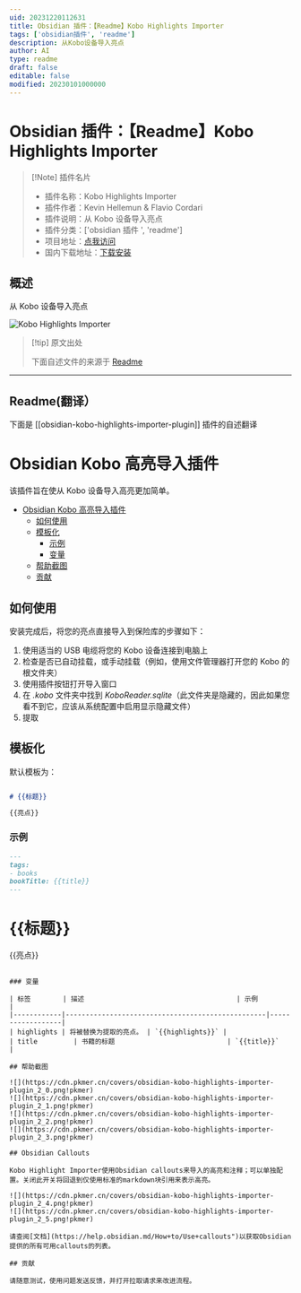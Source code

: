 ```yaml
---
uid: 20231220112631
title: Obsidian 插件：【Readme】Kobo Highlights Importer
tags: ['obsidian插件', 'readme']
description: 从Kobo设备导入亮点
author: AI
type: readme
draft: false
editable: false
modified: 20230101000000
---
```


# Obsidian 插件：【Readme】Kobo Highlights Importer

> [!Note] 插件名片
> - 插件名称：Kobo Highlights Importer
> - 插件作者：Kevin Hellemun & Flavio Cordari
> - 插件说明：从 Kobo 设备导入亮点
> - 插件分类：['obsidian 插件 ', 'readme']
> - 项目地址：[点我访问](https://github.com/OGKevin/obsidian-kobo-highlights-import)
> - 国内下载地址：[下载安装](https://pkmer.cn/products/plugin/pluginMarket/?obsidian-kobo-highlights-importer-plugin)

## 概述

从 Kobo 设备导入亮点

![Kobo Highlights Importer](https://cdn.pkmer.cn/covers/obsidian-kobo-highlights-importer-plugin.png!pkmer)

> [!tip] 原文出处
>
>下面自述文件的来源于 [Readme](https://ghproxy.net/https://raw.githubusercontent.com/OGKevin/obsidian-kobo-highlights-import/master/README.md)

---

## Readme(翻译）

下面是 [[obsidian-kobo-highlights-importer-plugin]] 插件的自述翻译

# Obsidian Kobo 高亮导入插件

该插件旨在使从 Kobo 设备导入高亮更加简单。

- [Obsidian Kobo 高亮导入插件](#obsidian-kobo-高亮导入插件)
	- [如何使用](#如何使用)
	- [模板化](#模板化)
		- [示例](#示例)
		- [变量](#变量)
	- [帮助截图](#帮助截图)
	- [贡献](#贡献)

## 如何使用

安装完成后，将您的亮点直接导入到保险库的步骤如下：

1. 使用适当的 USB 电缆将您的 Kobo 设备连接到电脑上
2. 检查是否已自动挂载，或手动挂载（例如，使用文件管理器打开您的 Kobo 的根文件夹）
3. 使用插件按钮打开导入窗口
4. 在 _.kobo_ 文件夹中找到 _KoboReader.sqlite_（此文件夹是隐藏的，因此如果您看不到它，应该从系统配置中启用显示隐藏文件）
5. 提取

## 模板化

默认模板为：

```markdown

# {{标题}}

{{亮点}}
```

### 示例

```markdown
---
tags:
- books
bookTitle: {{title}}
---
```

# {{标题}}

{{亮点}}

```

### 变量

| 标签        | 描述                                      | 示例          |
|------------|--------------------------------------------------|------------------|
| highlights | 将被替换为提取的亮点。 | `{{highlights}}` |
| title		    | 书籍的标题                            | `{{title}}`      |

## 帮助截图

![](https://cdn.pkmer.cn/covers/obsidian-kobo-highlights-importer-plugin_2_0.png!pkmer)
![](https://cdn.pkmer.cn/covers/obsidian-kobo-highlights-importer-plugin_2_1.png!pkmer)
![](https://cdn.pkmer.cn/covers/obsidian-kobo-highlights-importer-plugin_2_2.png!pkmer)
![](https://cdn.pkmer.cn/covers/obsidian-kobo-highlights-importer-plugin_2_3.png!pkmer)

## Obsidian Callouts

Kobo Highlight Importer使用Obsidian callouts来导入的高亮和注释；可以单独配置。关闭此开关将回退到仅使用标准的markdown块引用来表示高亮。

![](https://cdn.pkmer.cn/covers/obsidian-kobo-highlights-importer-plugin_2_4.png!pkmer)
![](https://cdn.pkmer.cn/covers/obsidian-kobo-highlights-importer-plugin_2_5.png!pkmer)

请查阅[文档](https://help.obsidian.md/How+to/Use+callouts")以获取Obsidian提供的所有可用callouts的列表。

## 贡献

请随意测试，使用问题发送反馈，并打开拉取请求来改进流程。



